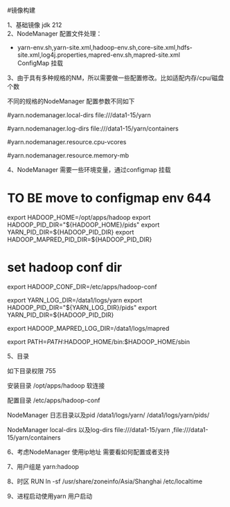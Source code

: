 #镜像构建

1、基础镜像 jdk 212   
2、NodeManager 配置文件处理：  
  
   * yarn-env.sh,yarn-site.xml,hadoop-env.sh,core-site.xml,hdfs-site.xml,log4j.properties,mapred-env.sh,mapred-site.xml  
   ConfigMap 挂载

3、由于具有多种规格的NM，所以需要做一些配置修改。比如适配内存/cpu/磁盘个数

不同的规格的NodeManager 配置参数不同如下

#yarn.nodemanager.local-dirs file:///data1-15/yarn

#yarn.nodemanager.log-dirs file:///data1-15/yarn/containers

#yarn.nodemanager.resource.cpu-vcores

#yarn.nodemanager.resource.memory-mb 

4、NodeManager 需要一些环境变量，通过configmap 挂载  

# TO BE move to configmap env  644
export HADOOP_HOME=/opt/apps/hadoop
export HADOOP_PID_DIR="${HADOOP_HOME}/pids"
export YARN_PID_DIR=${HADOOP_PID_DIR}
export HADOOP_MAPRED_PID_DIR=${HADOOP_PID_DIR}

# set hadoop conf dir
export HADOOP_CONF_DIR=/etc/apps/hadoop-conf

export YARN_LOG_DIR=/data1/logs/yarn
export HADOOP_PID_DIR="${YARN_LOG_DIR}/pids"
export YARN_PID_DIR=${HADOOP_PID_DIR}

export HADOOP_MAPRED_LOG_DIR=/data1/logs/mapred

export PATH=$PATH:$HADOOP_HOME/bin:$HADOOP_HOME/sbin

5、目录

如下目录权限 755 

安装目录 /opt/apps/hadoop 软连接 

配置目录 /etc/apps/hadoop-conf

NodeManager 日志目录以及pid /data1/logs/yarn/ /data1/logs/yarn/pids/ 

NodeManager local-dirs 以及log-dirs file:///data1-15/yarn ,file:///data1-15/yarn/containers

6、考虑NodeManager 使用ip地址 需要看如何配置或者支持

7、用户组是 yarn:hadoop

8、时区 RUN ln -sf /usr/share/zoneinfo/Asia/Shanghai /etc/localtime

9、进程启动使用yarn 用户启动


